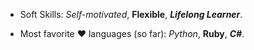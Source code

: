 - Soft Skills:
_Self-motivated_, 
**Flexible**, 
**_Lifelong Learner_**.

- Most favorite :heart: languages (so far):
_Python_, 
**Ruby**,
**_C#_**.
